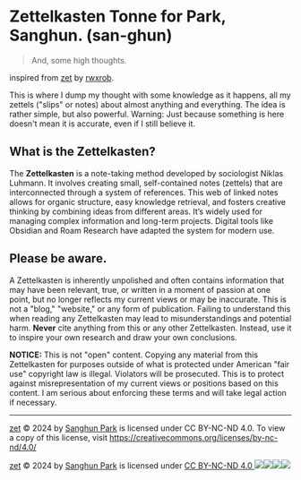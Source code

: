 # Zettelkasten Tonne for Park, Sanghun. (san-ghun)

> And, some high thoughts.

inspired from [zet](https://github.com/rwxrob/zet) by [rwxrob](https://x.com/rwxrob).

This is where I dump my thought with some knowledge as it happens, all my zettels ("slips" or notes) about almost anything and everything. The idea is rather simple, but also powerful. 
Warning: Just because something is here doesn't mean it is accurate, even if I still believe it.

## What is the Zettelkasten?

The **Zettelkasten** is a note-taking method developed by sociologist Niklas Luhmann. It involves creating small, self-contained notes (zettels) that are interconnected through a system of references. This web of linked notes allows for organic structure, easy knowledge retrieval, and fosters creative thinking by combining ideas from different areas. It’s widely used for managing complex information and long-term projects. Digital tools like Obsidian and Roam Research have adapted the system for modern use.

## Please be aware.

A Zettelkasten is inherently unpolished and often contains information that may have been relevant, true, or written in a moment of passion at one point, but no longer reflects my current views or may be inaccurate. This is not a "blog," "website," or any form of publication. Failing to understand this when reading any Zettelkasten may lead to misunderstandings and potential harm. **Never** cite anything from this or any other Zettelkasten. Instead, use it to inspire your own research and draw your own conclusions.

**NOTICE:** This is not "open" content. Copying any material from this Zettelkasten for purposes outside of what is protected under American "fair use" copyright law is illegal. Violators will be prosecuted. This is to protect against misrepresentation of my current views or positions based on this content. I am serious about enforcing these terms and will take legal action if necessary.

---
[zet](https://github.com/san-ghun/zet/) © 2024 by [Sanghun Park](https://github.com/san-ghun/) is licensed under CC BY-NC-ND 4.0. To view a copy of this license, visit https://creativecommons.org/licenses/by-nc-nd/4.0/

[zet](https://github.com/san-ghun/zet) © 2024 by [Sanghun Park](https://github.com/san-ghun/) is licensed under [CC BY-NC-ND 4.0 ![](https://chooser-beta.creativecommons.org/img/cc-logo.f0ab4ebe.svg)![](https://chooser-beta.creativecommons.org/img/cc-by.21b728bb.svg)![](https://chooser-beta.creativecommons.org/img/cc-nc.218f18fc.svg)![](https://chooser-beta.creativecommons.org/img/cc-nd.de89fdeb.svg)](https://creativecommons.org/licenses/by-nc-nd/4.0/?ref=chooser-v1)